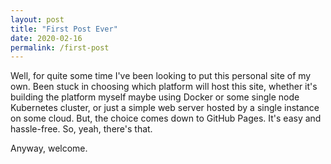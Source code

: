 ```yaml
---
layout: post
title: "First Post Ever"
date: 2020-02-16
permalink: /first-post
---
```


Well, for quite some time I've been looking to put this personal site of my own. Been stuck in choosing which platform will host this site, whether it's building the platform myself maybe using Docker or some single node Kubernetes cluster, or just a simple web server hosted by a single instance on some cloud. But, the choice comes down to GitHub Pages. It's easy and hassle-free. So, yeah, there's that. 

Anyway, welcome.
